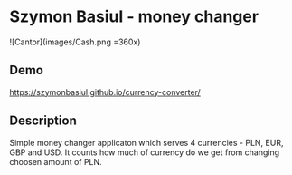 # Szymon Basiul - money changer

![Cantor](images/Cash.png =360x)


## Demo

https://szymonbasiul.github.io/currency-converter/

## Description

Simple money changer applicaton which serves 4 currencies - PLN, EUR, GBP and USD. 
It counts how much of currency do we get from changing choosen amount of PLN.
